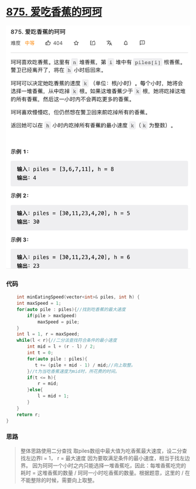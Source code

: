 # [875. 爱吃香蕉的珂珂](https://leetcode.cn/problems/koko-eating-bananas/)

![image-20220623165104955](https://raw.githubusercontent.com/damenshi/myImage/main/img/image-20220623165104955.png)

### 代码
```C++
	int minEatingSpeed(vector<int>& piles, int h) {
    int maxSpeed = 1;
    for(auto pile : piles){//找到吃香蕉的最大速度
        if(pile > maxSpeed)
            maxSpeed = pile;
    }
    int l = 1, r = maxSpeed;
    while(l < r){//二分法查找符合条件的最小速度
        int mid = l + (r - l) / 2;
        int t = 0;
        for(auto pile : piles){
           t += (pile + mid - 1) / mid;//向上取整。
        }//t为当吃香蕉速度为mid时，所花费的时间。
        if(t <= h){
            r = mid;
        }else{
            l = mid + 1;
        }
    }
    return r;
}
```

### 思路
> 整体思路使用二分查找
> 取piles数组中最大值为吃香蕉最大速度，设二分查找左边界l = 1， r = 最大速度
> 因为要取满足条件的最小速度，相当于找左边界。
> 因为珂珂一个小时之内只能选择一堆香蕉吃，因此：每堆香蕉吃完的耗时 = 这堆香蕉的数量 / 珂珂一小时吃香蕉的数量。根据题意，这里的 / 在不能整除的时候，需要向上取整。

